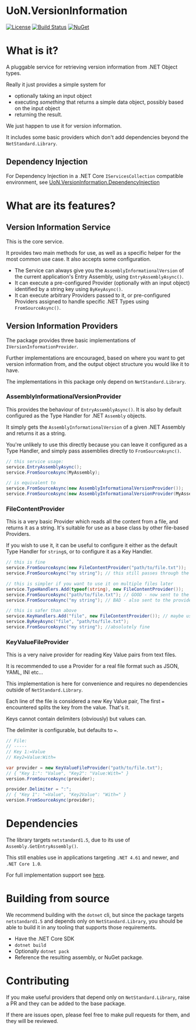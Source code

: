 # UoN.VersionInformation

[![License](https://img.shields.io/badge/licence-MIT-blue.svg)](https://opensource.org/licenses/MIT)
[![Build Status](https://travis-ci.org/UniversityOfNottingham/UoN.VersionInformation.svg?branch=master)](https://travis-ci.org/UniversityOfNottingham/UoN.VersionInformation)
[![NuGet](https://img.shields.io/nuget/v/UoN.VersionInformation.svg)](https://www.nuget.org/packages/UoN.VersionInformation/)

# What is it?

A pluggable service for retrieving version information from .NET Object types.

Really it just provides a simple system for
  - optionally taking an input object
  - executing *something* that returns a simple data object, possibly based on the input object
  - returning the result.
  
We just happen to use it for version information.

It includes some basic providers which don't add dependencies beyond the `NetStandard.Library`.

## Dependency Injection

For Dependency Injection in a .NET Core `IServicesCollection` compatible environment,
see [UoN.VersionInformation.DependencyInjection](https://github.com/uon-nuget/UoN.VersionInformation.DependencyInjection)

# What are its features?

## Version Information Service

This is the core service.

It provides two main methods for use, as well as a specific helper for the most common use case.
It also accepts some configuration.

- The Service can always give you the `AssemblyInformationalVersion` of the current application's Entry Assembly, using `EntryAssemblyAsync()`.
- It can execute a pre-configured Provider (optionally with an input object) identified by a string key using `ByKeyAsync()`.
- It can execute arbitrary Providers passed to it, or pre-configured Providers assigned to handle specific .NET Types using `FromSourceAsync()`.

## Version Information Providers

The package provides three basic implementations of `IVersionInformationProvider`.

Further implementations are encouraged, based on where you want to get version information from, and the output object structure you would like it to have.

The implementations in this package only depend on `NetStandard.Library`.

### AssemblyInformationalVersionProvider

This provides the behaviour of `EntryAssemblyAsync()`. It is also by default configured as the Type Handler for .NET `Assembly` objects.

It simply gets the `AssemblyInformationalVersion` of a given .NET Assembly and returns it as a string.

You're unlikely to use this directly because you can leave it configured as a Type Handler, and simply pass assemblies directly to `FromSourceAsync()`.

```csharp
// this service usage:
service.EntryAssemblyAsync();
service.FromSourceAsync(MyAssembly);

// is equivalent to
service.FromSourceAsync(new AssemblyInformationalVersionProvider());
service.FromSourceAsync(new AssemblyInformationalVersionProvider(MyAssembly));
```

### FileContentProvider

This is a very basic Provider which reads all the content from a file, and returns it as a string. It's suitable for use as a base class by other file-based Providers.

If you wish to use it, it can be useful to configure it either as the default Type Handler for `string`s, or to configure it as a Key Handler.

```csharp
// this is fine
service.FromSourceAsync(new FileContentProvider("path/to/file.txt"));
service.FromSourceAsync("my string"); // this still passes through the string value

// this is simpler if you want to use it on multiple files later
service.TypeHandlers.Add(typeof(string), new FileContentProvider());
service.FromSourceAsync("path/to/file.txt"); // GOOD - now sent to the FileContentProvider
service.FromSourceAsync("my string"); // BAD - also sent to the provider and assumed to be a file path...

// this is safer than above
service.KeyHandlers.Add("file", new FileContentProvider()); // maybe use enums for keys in your code ;)
service.ByKeyAsync("file", "path/to/file.txt");
service.FromSourceAsync("my string"); //absolutely fine
```

### KeyValueFileProvider

This is a very naive provider for reading Key Value pairs from text files.

It is recommended to use a Provider for a real file format such as JSON, YAML, INI etc...

This implementation is here for convenience and requires no dependencies outside of `NetStandard.Library`.

Each line of the file is considered a new Key Value pair, The first `=` encountered splits the key from the value. That's it.

Keys cannot contain delimiters (obviously) but values can.

The delimiter is configurable, but defaults to `=`.

```csharp
// File:
// -----
// Key 1:=Value
// Key2=Value:With=

var provider = new KeyValueFileProvider("path/to/file.txt");
// { "Key 1:": "Value", "Key2": "Value:With=" }
version.FromSourceAsync(provider);

provider.Delimiter = ":";
// { "Key 1": "=Value", "Key2Value": "With=" }
version.FromSourceAsync(provider);
```

# Dependencies

The library targets `netstandard1.5`, due to its use of `Assembly.GetEntryAssembly()`.

This still enables use in applications targeting `.NET 4.61` and newer, and `.NET Core 1.0`.

For full implementation support see [here](https://docs.microsoft.com/en-us/dotnet/standard/net-standard).

# Building from source

We recommend building with the `dotnet` cli, but since the package targets `netstandard1.5` and depends only on `NetStandard.Library`, you should be able to build it in any tooling that supports those requirements.

- Have the .NET Core SDK
- `dotnet build`
- Optionally `dotnet pack`
- Reference the resulting assembly, or NuGet package.

# Contributing

If you make useful providers that depend only on `NetStandard.Library`, raise a PR and they can be added to the base package.

If there are issues open, please feel free to make pull requests for them, and they will be reviewed.